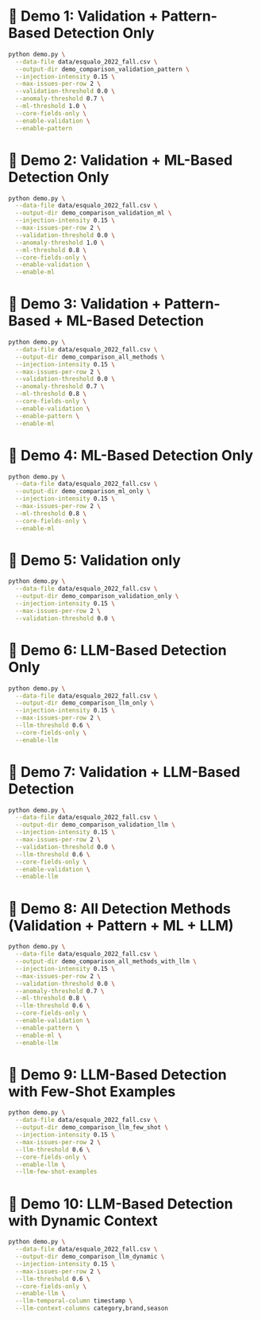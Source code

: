 # 🧪 Demo 1: Validation + Pattern-Based Detection Only

```bash
python demo.py \
  --data-file data/esqualo_2022_fall.csv \
  --output-dir demo_comparison_validation_pattern \
  --injection-intensity 0.15 \
  --max-issues-per-row 2 \
  --validation-threshold 0.0 \
  --anomaly-threshold 0.7 \
  --ml-threshold 1.0 \
  --core-fields-only \
  --enable-validation \
  --enable-pattern
```

# 🧪 Demo 2: Validation + ML-Based Detection Only

```bash
python demo.py \
  --data-file data/esqualo_2022_fall.csv \
  --output-dir demo_comparison_validation_ml \
  --injection-intensity 0.15 \
  --max-issues-per-row 2 \
  --validation-threshold 0.0 \
  --anomaly-threshold 1.0 \
  --ml-threshold 0.8 \
  --core-fields-only \
  --enable-validation \
  --enable-ml
```

# 🧪 Demo 3: Validation + Pattern-Based + ML-Based Detection

```bash
python demo.py \
  --data-file data/esqualo_2022_fall.csv \
  --output-dir demo_comparison_all_methods \
  --injection-intensity 0.15 \
  --max-issues-per-row 2 \
  --validation-threshold 0.0 \
  --anomaly-threshold 0.7 \
  --ml-threshold 0.8 \
  --core-fields-only \
  --enable-validation \
  --enable-pattern \
  --enable-ml
```

# 🧪 Demo 4: ML-Based Detection Only

```bash
python demo.py \
  --data-file data/esqualo_2022_fall.csv \
  --output-dir demo_comparison_ml_only \
  --injection-intensity 0.15 \
  --max-issues-per-row 2 \
  --ml-threshold 0.8 \
  --core-fields-only \
  --enable-ml
```

# 🧪 Demo 5: Validation only

```bash
python demo.py \
  --data-file data/esqualo_2022_fall.csv \
  --output-dir demo_comparison_validation_only \
  --injection-intensity 0.15 \
  --max-issues-per-row 2 \
  --validation-threshold 0.0 \
```

# 🧪 Demo 6: LLM-Based Detection Only

```bash
python demo.py \
  --data-file data/esqualo_2022_fall.csv \
  --output-dir demo_comparison_llm_only \
  --injection-intensity 0.15 \
  --max-issues-per-row 2 \
  --llm-threshold 0.6 \
  --core-fields-only \
  --enable-llm
```

# 🧪 Demo 7: Validation + LLM-Based Detection

```bash
python demo.py \
  --data-file data/esqualo_2022_fall.csv \
  --output-dir demo_comparison_validation_llm \
  --injection-intensity 0.15 \
  --max-issues-per-row 2 \
  --validation-threshold 0.0 \
  --llm-threshold 0.6 \
  --core-fields-only \
  --enable-validation \
  --enable-llm
```

# 🧪 Demo 8: All Detection Methods (Validation + Pattern + ML + LLM)

```bash
python demo.py \
  --data-file data/esqualo_2022_fall.csv \
  --output-dir demo_comparison_all_methods_with_llm \
  --injection-intensity 0.15 \
  --max-issues-per-row 2 \
  --validation-threshold 0.0 \
  --anomaly-threshold 0.7 \
  --ml-threshold 0.8 \
  --llm-threshold 0.6 \
  --core-fields-only \
  --enable-validation \
  --enable-pattern \
  --enable-ml \
  --enable-llm
```

# 🧪 Demo 9: LLM-Based Detection with Few-Shot Examples

```bash
python demo.py \
  --data-file data/esqualo_2022_fall.csv \
  --output-dir demo_comparison_llm_few_shot \
  --injection-intensity 0.15 \
  --max-issues-per-row 2 \
  --llm-threshold 0.6 \
  --core-fields-only \
  --enable-llm \
  --llm-few-shot-examples
```

# 🧪 Demo 10: LLM-Based Detection with Dynamic Context

```bash
python demo.py \
  --data-file data/esqualo_2022_fall.csv \
  --output-dir demo_comparison_llm_dynamic \
  --injection-intensity 0.15 \
  --max-issues-per-row 2 \
  --llm-threshold 0.6 \
  --core-fields-only \
  --enable-llm \
  --llm-temporal-column timestamp \
  --llm-context-columns category,brand,season
```